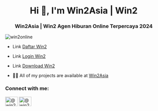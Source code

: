 <h1 align="center">Hi 👋, I'm Win2Asia | Win2</h1>
<h3 align="center">Win2Asia | Win2 Agen Hiburan Online Terpercaya 2024</h3>

<p align="left"> <img src="https://komarev.com/ghpvc/?username=win2online&label=Profile%20views&color=0e75b6&style=flat" alt="win2online" /> </p>

- Link [Daftar Win2](https://s.id/win2-asia)

- Link [Login Win2](https://h5.win2ab.com/id-id/login)

- Link [Download Win2](https://win2.asia/id-id/downloads)

- 👨‍💻 All of my projects are available at [Win2Asia](https://kampret.online/)

<h3 align="left">Connect with me:</h3>
<p align="left">
<a href="https://medium.com/@win2asia" target="blank"><img align="center" src="https://raw.githubusercontent.com/rahuldkjain/github-profile-readme-generator/master/src/images/icons/Social/medium.svg" alt="@win2asia" height="30" width="40" /></a>
<a href="https://www.youtube.com/@win2asia" target="blank"><img align="center" src="https://raw.githubusercontent.com/rahuldkjain/github-profile-readme-generator/master/src/images/icons/Social/youtube.svg" alt="@win2asia" height="30" width="40" /></a>
</p>


<!---
Win2Online/Win2Online is a ✨ special ✨ repository because its `README.md` (this file) appears on your GitHub profile.
You can click the Preview link to take a look at your changes.
--->
